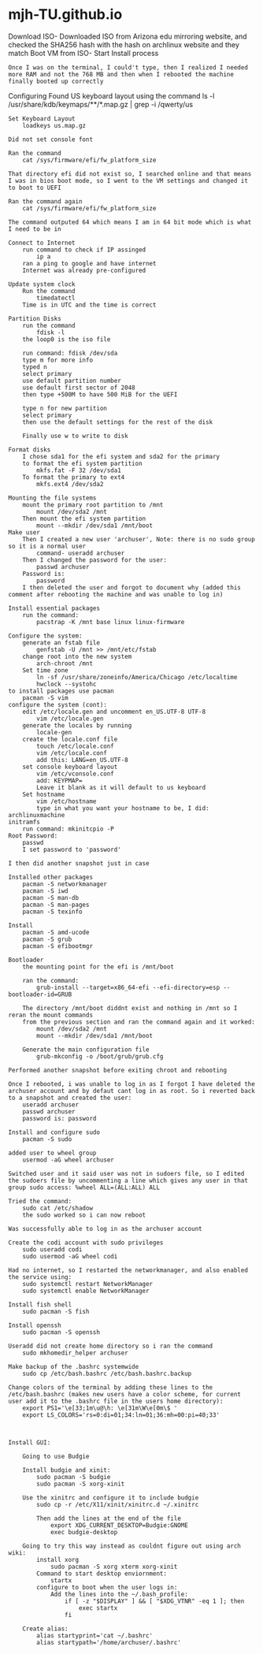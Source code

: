 # mjh-TU.github.io

Download ISO-
    Downloaded ISO from Arizona edu mirroring website, and checked the SHA256 hash with the hash on archlinux website and they match
Boot VM from ISO-
    Start Install process

    Once I was on the terminal, I could't type, then I realized I needed more RAM and not the 768 MB and then when I rebooted the machine finally booted up correctly

Configuring
    Found US keyboard layout using the command
        ls -l /usr/share/kdb/keymaps/**/*.map.gz | grep -i /qwerty/us

    Set Keyboard Layout
        loadkeys us.map.gz

    Did not set console font

    Ran the command
        cat /sys/firmware/efi/fw_platform_size
    
    That directory efi did not exist so, I searched online and that means I was in bios boot mode, so I went to the VM settings and changed it to boot to UEFI

    Ran the command again
        cat /sys/firmware/efi/fw_platform_size

    The command outputed 64 which means I am in 64 bit mode which is what I need to be in

    Connect to Internet
        run command to check if IP assinged
            ip a
        ran a ping to google and have internet
        Internet was already pre-configured
    
    Update system clock
        Run the command
            timedatectl
        Time is in UTC and the time is correct

    Partition Disks
        run the command
            fdisk -l
        the loop0 is the iso file

        run command: fdisk /dev/sda
        type m for more info
        typed n
        select primary
        use default partition number
        use default first sector of 2048
        then type +500M to have 500 MiB for the UEFI

        type n for new partition
        select primary
        then use the default settings for the rest of the disk

        Finally use w to write to disk
    
    Format disks
        I chose sda1 for the efi system and sda2 for the primary
        to format the efi system partition
            mkfs.fat -F 32 /dev/sda1
        To format the primary to ext4
            mkfs.ext4 /dev/sda2

    Mounting the file systems
        mount the primary root partition to /mnt
            mount /dev/sda2 /mnt
        Then mount the efi system partition
            mount --mkdir /dev/sda1 /mnt/boot
    Make user
        Then I created a new user 'archuser', Note: there is no sudo group so it is a normal user
            command- useradd archuser
        Then I changed the password for the user:
            passwd archuser
        Password is: 
            password
        I then deleted the user and forgot to document why (added this comment after rebooting the machine and was unable to log in)

    Install essential packages
        run the command:
            pacstrap -K /mnt base linux linux-firmware

    Configure the system:
        generate an fstab file
            genfstab -U /mnt >> /mnt/etc/fstab
        change root into the new system
            arch-chroot /mnt
        Set time zone
            ln -sf /usr/share/zoneinfo/America/Chicago /etc/localtime
            hwclock --systohc
    to install packages use pacman
        pacman -S vim
    configure the system (cont):
        edit /etc/locale.gen and uncomment en_US.UTF-8 UTF-8
            vim /etc/locale.gen
        generate the locales by running
            locale-gen
        create the locale.conf file
            touch /etc/locale.conf
            vim /etc/locale.conf
            add this: LANG=en_US.UTF-8
        set console keyboard layout
            vim /etc/vconsole.conf
            add: KEYPMAP=
            Leave it blank as it will default to us keyboard
        Set hostname
            vim /etc/hostname
            type in what you want your hostname to be, I did: archlinuxmachine
    initramfs
        run command: mkinitcpio -P
    Root Password:
        passwd
        I set password to 'password'
    
    I then did another snapshot just in case

    Installed other packages
        pacman -S networkmanager
        pacman -S iwd
        pacman -S man-db
        pacman -S man-pages
        pacman -S texinfo
    
    Install
        pacman -S amd-ucode
        pacman -S grub
        pacman -S efibootmgr
    
    Bootloader
        the mounting point for the efi is /mnt/boot

        ran the command: 
            grub-install --target=x86_64-efi --efi-directory=esp --bootloader-id=GRUB

        The directory /mnt/boot diddnt exist and nothing in /mnt so I reran the mount commands 
        from the previous section and ran the command again and it worked:
            mount /dev/sda2 /mnt
            mount --mkdir /dev/sda1 /mnt/boot
        
        Generate the main configuration file
            grub-mkconfig -o /boot/grub/grub.cfg
    
    Performed another snapshot before exiting chroot and rebooting

    Once I rebooted, i was unable to log in as I forgot I have deleted the archuser account and by defaut cant log in as root. So i reverted back to a snapshot and created the user:
        useradd archuser
        passwd archuser
        password is: password
    
    Install and configure sudo
        pacman -S sudo
    
    added user to wheel group
        usermod -aG wheel archuser

    Switched user and it said user was not in sudoers file, so I edited the sudoers file by uncommenting a line which gives any user in that group sudo access: %wheel ALL=(ALL:ALL) ALL

    Tried the command:
        sudo cat /etc/shadow
        the sudo worked so i can now reboot
    
    Was successfully able to log in as the archuser account
    
    Create the codi account with sudo privileges
        sudo useradd codi
        sudo usermod -aG wheel codi
    
    Had no internet, so I restarted the networkmanager, and also enabled the service using:
        sudo systemctl restart NetworkManager
        sudo systemctl enable NetworkManager
    
    Install fish shell
        sudo pacman -S fish
    
    Install openssh
        sudo pacman -S openssh
    
    Useradd did not create home directory so i ran the command
        sudo mkhomedir_helper archuser

    Make backup of the .bashrc systemwide
        sudo cp /etc/bash.bashrc /etc/bash.bashrc.backup

    Change colors of the terminal by adding these lines to the /etc/bash.bashrc (makes new users have a color scheme, for current user add it to the .bashrc file in the users home directory):
        export PS1='\e[33;1m\u@\h: \e[31m\W\e[0m\$ '
        export LS_COLORS='rs=0:di=01;34:ln=01;36:mh=00:pi=40;33'

    

    Install GUI:

        Going to use Budgie

        Install budgie and xinit:
            sudo pacman -S budgie
            sudo pacman -S xorg-xinit
        
        Use the xinitrc and configure it to include budgie
            sudo cp -r /etc/X11/xinit/xinitrc.d ~/.xinitrc

            Then add the lines at the end of the file
                export XDG_CURRENT_DESKTOP=Budgie:GNOME
                exec budgie-desktop

        Going to try this way instead as couldnt figure out using arch wiki:
            install xorg
                sudo pacman -S xorg xterm xorg-xinit
            Command to start desktop enviornment:
                startx
            configure to boot when the user logs in:
                Add the lines into the ~/.bash_profile:
                    if [ -z "$DISPLAY" ] && [ "$XDG_VTNR" -eq 1 ]; then
                        exec startx
                    fi
        
        Create alias:
            alias startyprint='cat ~/.bashrc'
            alias startypath='/home/archuser/.bashrc'

    

    







    
        

    
    

    
